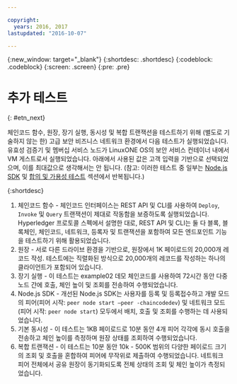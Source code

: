 ```yaml
---

copyright:
  years: 2016, 2017
lastupdated: "2016-10-07"

---
```


{:new_window: target="_blank"}
{:shortdesc: .shortdesc}
{:codeblock: .codeblock}
{:screen: .screen}
{:pre: .pre}


# 추가 테스트
{: #etn_next}


체인코드 함수, 원장, 장기 실행, 동시성 및 복합 트랜잭션을 테스트하기 위해 (별도로 기술하지 않는 한) 고급 보안 비즈니스 네트워크 환경에서 다음 테스트가 실행되었습니다. 유효성 검증기 및 멤버십 서비스 노드가 LinuxONE OS의 보안 서비스 컨테이너 내에서 VM 게스트로서 실행되었습니다. 아래에서 사용된 값은 고객 입력을 기반으로 선택되었으며, 이를 최대값으로 생각해서는 안 됩니다. (참고: 이러한 테스트 중 일부는 [Node.js SDK](etn_txn.html) 및 [합의 및 가용성 테스트](etn_pbft.html) 섹션에서 반복됩니다.) 

{:shortdesc}

1. 체인코드 함수 - 체인코드 인터페이스는 REST API 및 CLI를 사용하여 `Deploy`, `Invoke` 및  `Query` 트랜잭션이 제대로 작동함을 보증하도록 실행되었습니다. Hyperledger 프로토콜 스펙에서 설명한 대로, REST API 및 CLI는 둘 다 블록, 블록체인, 체인코드, 네트워크, 등록자 및 트랜잭션을 포함하여 모든 엔드포인트 기능을 테스트하기 위해 활용되었습니다. 
2. 원장 - 서로 다른 드라이브 환경을 기반으로, 원장에서 1K 페이로드의 20,000개 레코드 작성. 테스트에는 직렬화된 방식으로 20,000개의 레코드를 작성하는 하나의 클라이언트가 포함되어 있습니다.
3. 장기 실행 - 이 테스트는 example02 데모 체인코드를 사용하여 72시간 동안 다중 노드 간에 호출, 체인 높이 및 조회를 전송하여 수행되었습니다. 
4. Node.js SDK - 개선된 Node.js SDK는 사용자를 등록 및 등록접수하고 개발 모드의 피어(피어 시작: `peer node start –peer -chaincodedev`) 및 네트워크 모드(피어 시작: `peer node start`) 모두에서 배치, 호출 및 조회를 수행하는 데 사용되었습니다.
5. 기본 동시성 - 이 테스트는 1KB 페이로드로 10분 동안 4개 피어 각각에 동시 호출을 전송하고 체인 높이를 측정하며 원장 상태를 조회하여 수행되었습니다. 
6. 복합 트랜잭션 - 이 테스트는 10분 동안 10k - 500K 범위의 다양한 페이로드 크기의 조회 및 호출을 혼합하여 피어에 무작위로 제출하여 수행되었습니다. 네트워크 피어 전체에서 공유 원장이 동기화되도록 전체 상태의 조회 및 체인 높이가 측정되었습니다.
